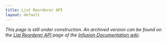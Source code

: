 ```yaml
---
title: List Reorderer API
layout: default
---
```


_This page is still under construction. An archived version can be found on the [List Reorderer API](http://wiki.fluidproject.org/display/docs/List+Reorderer+API) page of the [Infusion Documentation wiki](http://wiki.fluidproject.org/display/docs/Infusion+Documentation)._

